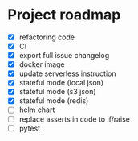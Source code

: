 
# Project roadmap

- [x] refactoring code
- [x] CI
- [x] export full issue changelog
- [x] docker image
- [x] update serverless instruction
- [x] stateful mode (local json)
- [x] stateful mode (s3 json)
- [x] stateful mode (redis)
- [ ] helm chart
- [ ] replace asserts in code to if/raise
- [ ] pytest
